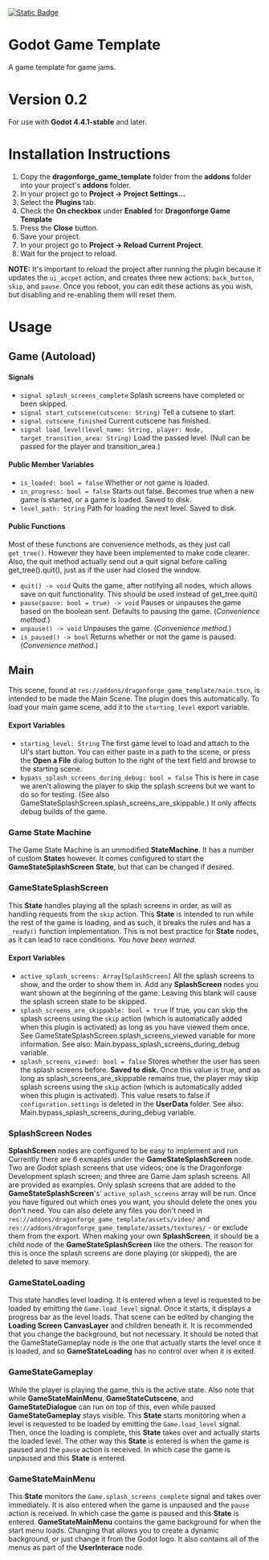 [![Static Badge](https://img.shields.io/badge/Godot%20Engine-4.4.1.stable-blue?style=plastic&logo=godotengine)](https://godotengine.org/)
# Godot Game Template
A game template for game jams.
# Version 0.2
For use with **Godot 4.4.1-stable** and later.
# Installation Instructions
1. Copy the **dragonforge_game_template** folder from the **addons** folder into your project's **addons** folder.
2. In your project go to **Project -> Project Settings...**
3. Select the **Plugins** tab.
4. Check the **On checkbox** under **Enabled** for **Dragonforge Game Template**
5. Press the **Close** button.
6. Save your project.
7. In your project go to **Project -> Reload Current Project**.
8. Wait for the project to reload.

**NOTE:** It's important to reload the project after running the plugin because it updates the `ui_accpet` action, and creates three new actions: `back_button`, `skip`, and `pause`. Once you reboot, you can edit these actions as you wish, but disabling and re-enabling them will reset them.
# Usage

## Game (Autoload)
#### Signals
- `signal splash_screens_complete` Splash screens have completed or been skipped.
- `signal start_cutscene(cutscene: String)` Tell a cutsene to start.
- `signal cutscene_finished` Current cutscene has finished.
- `signal load_level(level_name: String, player: Node, target_transition_area: String)` Load the passed level. (Null can be passed for the player and transition_area.)
#### Public Member Variables
- `is_loaded: bool = false` Whether or not game is loaded.
- `in_progress: bool = false` Starts out false. Becomes true when a new game is started, or a game is loaded. Saved to disk.
- `level_path: String` Path for loading the next level. Saved to disk.
#### Public Functions
Most of these functions are convenience methods, as they just call `get_tree()`. However they have been implemented to make code clearer. Also, the quit method actually send out a quit signal before calling get_tree().quit(), just as if the user had closed the window.
- `quit() -> void` Quits the game, after notifying all nodes, which allows save on quit functionality. This should be used instead of get_tree.quit()
- `pause(pause: bool = true) -> void` Pauses or unpauses the game based on the boolean sent. Defaults to pausing the game. (*Convenience method.*)
- `unpause() -> void` Unpauses the game. (*Convenience method.*)
- `is_paused() -> bool` Returns whether or not the game is paused. (*Convenience method.*)

## Main
This scene, found at `res://addons/dragonforge_game_template/main.tscn`, is intended to be made the Main Scene. The plugin does this automatically. To load your main game scene, add it to the `starting_level` export variable.
#### Export Variables
- `starting_level: String` The first game level to load and attach to the UI's start button. You can either paste in a path to the scene, or press the **Open a File** dialog button to the right of the text field and browse to the starting scene.
- `bypass_splash_screens_during_debug: bool = false` This is here in case we aren't allowing the player to skip the splash screens but we want to do so for testing. (See also GameStateSplashScreen.splash_screens_are_skippable.) It only affects debug builds of the game.

### Game State Machine
The Game State Machine is an unmodified **StateMachine**. It has a number of custom **State**s however. It comes configured to start the **GameStateSplashScreen** **State**, but that can be changed if desired.

### GameStateSplashScreen
This **State** handles playing all the splash screens in order, as will as handling requests from the `skip` action. This **State** is intended to run while the rest of the game is loading, and as such, it breaks the rules and has a `_ready()` function implementation. This is not best practice for **State** nodes, as it can lead to race conditions. *You have been warned.*
#### Export Variables
- `active_splash_screens: Array[SplashScreen]` All the splash screens to show, and the order to show them in. Add any **SplashScreen** nodes you want shown at the beginning of the game. Leaving this blank will cause the splash screen state to be skipped.
- `splash_screens_are_skippable: bool = true` If true, you can skip the splash screens using the `skip` action (which is automatically added when this plugin is activated) as long as you have viewed them once. See GameStateSplashScreen.splash_screens_viewed variable for more information. See also: Main.bypass_splash_screens_during_debug variable.
- `splash_screens_viewed: bool = false` Stores whether the user has seen the splash screens before. **Saved to disk.** Once this value is true, and as long as splash_screens_are_skippable remains true, the player may skip splash screens using the `skip` action (which is automatically added when this plugin is activated). This value resets to false if `configuration.settings` is deleted in the **UserData** folder. See also: Main.bypass_splash_screens_during_debug variable.
### SplashScreen Nodes
**SplashScreen** nodes are configured to be easy to implement and run. Currently there are 6 exmaples under the **GameStateSplashScreen** node. Two are Godot splash screens that use videos; one is the Dragonforge Development splash screen; and three are Game Jam splash screens. All are provided as examples. Only splash screens that are added to the **GameStateSplashScreen**'s' `active_splash_screens` array will be run. Once you have figured out which ones you want, you should delete the ones you don't need. You can also delete any files you don't need in `res://addons/dragonforge_game_template/assets/video/` and `res://addons/dragonforge_game_template/assets/textures/` - or exclude them from the export.
When making your own **SplashScreen**, it should be a child node of the **GameStateSplashScreen** like the others. The reason for this is once the splash screens are done playing (or skipped), the are deleted to save memory.

### GameStateLoading
This state handles level loading. It is entered when a level is requested to be loaded by emitting the `Game.load_level` signal. Once it starts, it displays a progress bar as the level loads. That scene can be edited by changing the **Loading Screen** **CanvasLayer** and children beneath it. It is recommended that you change the background, but not necessary.
It should be noted that the GameStateGameplay node is the one that actually starts the level once it is loaded, and so **GameStateLoading** has no control over when it is exited.

### GameStateGameplay
While the player is playing the game, this is the active state. Also note that while **GameStateMainMenu**, **GameStateCutscene**, and **GameStateDialogue** can run on top of this, even while paused **GameStateGameplay** stays visible.
This **State** starts monitoring when a level is requested to be loaded by emitting the `Game.load_level` signal. Then, once the loading is complete, this **State** takes over and actually starts the loaded level. The other way this **State** is entered is when the game is paused and the `pause` action is received. In which case the game is unpaused and this **State** is entered.

### GameStateMainMenu
This **State** monitors the `Game.splash_screens_complete` signal and takes over immediately. It is also entered when the game is unpaused and the `pause` action is received. In which case the game is paused and this **State** is entered.
**GameStateMainMenu** contains the game background for when the start menu loads. Changing that allows you to create a dynamic background, or just change it from the Godot logo. It also contains all of the menus as part of the **UserInterace** node.
